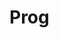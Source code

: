 # Prog
<!DOCTYPE  HTML>
<html>
<head>
<title>Задание1</title>
</head>
<body>
<script>
var year = prompt(' Введите длину маятника',  '');
if (year < 0)  {
alert('Ошибка, длина маятника не может быть отрицательной');
}
else {
alert(2*Math.sqrt(year));
}
</script>
</body>
</html>
